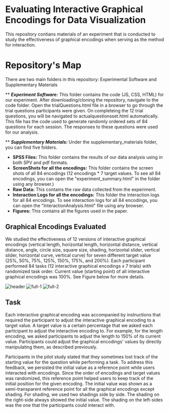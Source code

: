 
# Evaluating Interactive Graphical Encodings for Data Visualization
This repository contians materials of an experiment that is conducted to study the effectiveness of graphical encodings when serving as the method for interaction.


# Repository's Map
There are two main folders in this repository: Experimental Software and Supplementary Materials

** ***Experiment Software:*** 
This folder contains the code (JS, CSS, HTML) for our experiment. After downloading/cloning the repository, navigate to the code folder. Open the trialQuestions.html file in a browser to go through the trial questions participants were given. On completeing the 12 trial questions, you will be navigated to actualquestionsset.html automatically. This file has the code used to generate randomly ordered sets of 84 questions for each session. The responses to these questions were used for our analysis.


** ***Supplementary Materials:*** 
Under the supplementary_materials folder, you can find five folders.

* **SPSS Files:** This folder contains the results of our data analysis using in both SPV and pdf formats.
* **ScreenShots for all the encodings:** This folder contains the screen shots of all 84 encodings (12 encodings * 7 target values. To see all 84 encodings, you can open the "experiment_summary.html" in the folder using any browser.)
* **Raw Data:** This contains the raw data collected from the experiment. 
* **Interaction Logs for all the encodings:** This folder the interaction logs for all 84 encodings. To see interaction logs for all 84 encodings, you can open the "InteractionAnalysis.html" file using any browser.
* **Figures:** This contains all the figures used in the paper.


## Graphical Encodings Evaluated
We studied the effectiveness of 12 versions of interactive graphical encodings (vertical length, horizontal length, horizontal distance, vertical distance, angle, circle size, square size, shading, horizontal slider, vertical slider, horizontal curve, vertical curve) for seven different target value (25%, 50%, 75%, 125%, 150%, 175%, and 200%). Each participant performed 84 tasks (12 interactive graphical encodings x 7 trials) with randomized task order. Current value (starting point) of all interactive graphical encodings was 100%. See Figure below for more details.

![header](https://cloud.githubusercontent.com/assets/4343770/23340330/6a614b16-fc02-11e6-8464-915796e3acdb.png)
![full-1](https://cloud.githubusercontent.com/assets/4343770/23340342/8a6683a4-fc02-11e6-95d0-76683354f42b.png)
![full-2](https://cloud.githubusercontent.com/assets/4343770/23340349/99e4b724-fc02-11e6-95cd-c048b0dd1794.png)

## Task
Each interactive graphical encoding was accompanied by instructions that required the participant to adjust the interactive graphical encoding to a target value. A target value is a certain percentage that we asked each participant to adjust the interactive encoding to. For example, for the length encoding, we asked participants to adjust the length to 150\% of its current value. Participants could adjust the graphical encodings' values by directly manipulating them, as described previously.

Participants in the pilot study stated that they sometimes lost track of the starting value for the question while performing a task. To address this feedback, we persisted the initial value as a reference point while users interacted with encodings. Since the order of encodings and target values was randomized, this reference point helped users to keep track of the initial position for the given encoding. The initial value was shown as a semi-transparent reference point for all the graphical encodings except shading. For shading, we used two shadings side by side. The shading on the right-side always showed the initial value. The shading on the left-sides was the one that the participants could interact with. 





